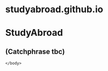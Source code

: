 # studyabroad.github.io

<!DOCTYPE html>
<html lang="en">
    <head>
        <meta charset="'utf-8 ">
        <meta name="viewport" content="'width=device-width, initial-scale=1">
        <title>StudyAbroad</title>
        <link href='https://fonts.googleapis.com/css?family=Montserrat' rel='stylesheet' type="text/css" href="css">
    </head>
    <body>
         <h1>StudyAbroad</h1>
         <!-- make font for h1 bigger + into montserrat-->
         <h2>(Catchphrase tbc)</h2>

    </body>
</html>
